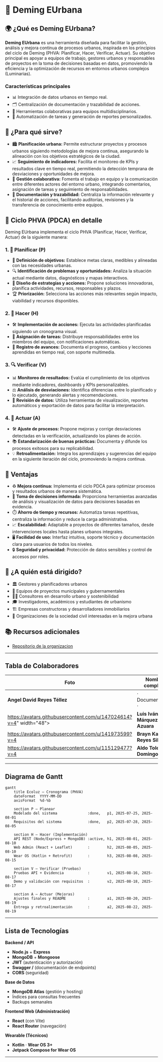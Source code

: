 # 🚦 Deming EUrbana

## 🌍 ¿Qué es Deming EUrbana?

**Deming EUrbana** es una herramienta diseñada para facilitar la gestión, análisis y mejora continua de procesos urbanos, inspirada en los principios del ciclo de Deming (PHVA: Planificar, Hacer, Verificar, Actuar). Su objetivo principal es apoyar a equipos de trabajo, gestores urbanos y responsables de proyectos en la toma de decisiones basadas en datos, promoviendo la eficiencia y la optimización de recursos en entornos urbanos complejos (Luminarias).

### Características principales

- 📊 Integración de datos urbanos en tiempo real.
- 🗂️ Centralización de documentación y trazabilidad de acciones.
- 🤝 Herramientas colaborativas para equipos multidisciplinarios.
- 🔄 Automatización de tareas y generación de reportes personalizados.

## 🎯 ¿Para qué sirve?

- 🏙️ **Planificación urbana:** Permite estructurar proyectos y procesos urbanos siguiendo metodologías de mejora continua, asegurando la alineación con los objetivos estratégicos de la ciudad.
- 📈 **Seguimiento de indicadores:** Facilita el monitoreo de KPIs y resultados clave en tiempo real, permitiendo la detección temprana de desviaciones y oportunidades de mejora.
- 👥 **Gestión colaborativa:** Fomenta el trabajo en equipo y la comunicación entre diferentes actores del entorno urbano, integrando comentarios, asignación de tareas y seguimiento de responsabilidades.
- 📝 **Documentación y trazabilidad:** Centraliza la información relevante y el historial de acciones, facilitando auditorías, revisiones y la transferencia de conocimiento entre equipos.

## 🔄 Ciclo PHVA (PDCA) en detalle

Deming EUrbana implementa el ciclo PHVA (Planificar, Hacer, Verificar, Actuar) de la siguiente manera:

### 1. 📝 **Planificar (P)**
- 🎯 **Definición de objetivos:** Establece metas claras, medibles y alineadas con las necesidades urbanas.
- 🔍 **Identificación de problemas y oportunidades:** Analiza la situación actual mediante datos, diagnósticos y mapas interactivos.
- 🧩 **Diseño de estrategias y acciones:** Propone soluciones innovadoras, planifica actividades, recursos, responsables y plazos.
- 🏆 **Priorización:** Selecciona las acciones más relevantes según impacto, viabilidad y recursos disponibles.

### 2. 🚀 **Hacer (H)**
- 🛠️ **Implementación de acciones:** Ejecuta las actividades planificadas siguiendo un cronograma visual.
- 👤 **Asignación de tareas:** Distribuye responsabilidades entre los miembros del equipo, con notificaciones automáticas.
- 📅 **Registro de avances:** Documenta el progreso, cambios y lecciones aprendidas en tiempo real, con soporte multimedia.

### 3. 🔍 **Verificar (V)**
- 📊 **Monitoreo de resultados:** Evalúa el cumplimiento de los objetivos mediante indicadores, dashboards y KPIs personalizables.
- ⚖️ **Análisis de desviaciones:** Identifica diferencias entre lo planificado y lo ejecutado, generando alertas y recomendaciones.
- 📑 **Revisión de datos:** Utiliza herramientas de visualización, reportes automáticos y exportación de datos para facilitar la interpretación.

### 4. 🔄 **Actuar (A)**
- 🛠️ **Ajuste de procesos:** Propone mejoras y corrige desviaciones detectadas en la verificación, actualizando los planes de acción.
- 📚 **Estandarización de buenas prácticas:** Documenta y difunde los procesos exitosos para su replicabilidad.
- 💡 **Retroalimentación:** Integra los aprendizajes y sugerencias del equipo en la siguiente iteración del ciclo, promoviendo la mejora continua.

## 🌟 Ventajas

- ♻️ **Mejora continua:** Implementa el ciclo PDCA para optimizar procesos y resultados urbanos de manera sistemática.
- 🧠 **Toma de decisiones informada:** Proporciona herramientas avanzadas de análisis y visualización de datos para decisiones basadas en evidencia.
- ⏱️ **Ahorro de tiempo y recursos:** Automatiza tareas repetitivas, centraliza la información y reduce la carga administrativa.
- 📈 **Escalabilidad:** Adaptable a proyectos de diferentes tamaños, desde intervenciones locales hasta planes urbanos integrales.
- 🖥️ **Facilidad de uso:** Interfaz intuitiva, soporte técnico y documentación clara para usuarios de todos los niveles.
- 🔒 **Seguridad y privacidad:** Protección de datos sensibles y control de accesos por roles.

## 👥 ¿A quién está dirigido?

- 🏛️ Gestores y planificadores urbanos
- 🏢 Equipos de proyectos municipales y gubernamentales
- 🧑‍💼 Consultores en desarrollo urbano y sostenibilidad
- 🎓 Investigadores, académicos y estudiantes de urbanismo
- 🏗️ Empresas constructoras y desarrolladores inmobiliarios
- 🌱 Organizaciones de la sociedad civil interesadas en la mejora urbana

## 📚 Recursos adicionales

- [Repositorio de la organizacion](https://github.com/eurbana-dev)


---

##  Tabla de Colaboradores

| Foto | Nombre completo | Rol principal | GitHub | Correo |
|---|---|---|---|---|
| **Angel David Reyes Téllez** |  · Documentación ·  | [@angelR003](https://github.com/usuario-github) | Seyersdolphin@outlook.com |
| https://avatars.githubusercontent.com/u/147024614?v=4" width="48"> | **Luis Iván Márquez Azuara** | Frontend  | [@luisivmaraz ](https://github.com/luisivmaraz) | luisivmaraz03@gmail.com |
| https://avatars.githubusercontent.com/u/141973599?v=4 | **Brayn Kalid Reyes Silva** | backend| [@KalidRs ](https://github.com/KalidRs) | brayn4krs@gmail.com |
| https://avatars.githubusercontent.com/u/115129477?v=4 | **Aldo Tolentino Domingo** | Wear OS · I | [@Aldotd12 ](https://github.com/Aldotd12) | tolentinodomingodiego@gmail.com |


---

## Diagrama de Gantt


```mermaid
gantt
    title Ecoluz — Cronograma (PHVA)
    dateFormat  YYYY-MM-DD
    axisFormat  %d-%b

    section P — Planear
    Modelado del sistema              :done,   p1, 2025-07-25, 2025-08-01
    Requisitos del sistema            :done,   p2, 2025-07-28, 2025-08-05

    section H — Hacer (Implementación)
    API REST (Node/Express + MongoDB) :active, h1, 2025-08-01, 2025-08-10
    Web Admin (React + Leaflet)       :        h2, 2025-08-05, 2025-08-10
    Wear OS (Kotlin + Retrofit)       :        h3, 2025-08-08, 2025-08-15

    section V — Verificar (Pruebas)
    Pruebas API + Evidencia           :        v1, 2025-08-16, 2025-08-17
    Demo y validación con requisitos  :        v2, 2025-08-18, 2025-08-17

    section A — Actuar (Mejoras)
    Ajustes finales y README          :        a1, 2025-08-20, 2025-08-19
    Entrega y retroalimentación       :        a2, 2025-08-22, 2025-08-19
```

---

##  Lista de Tecnologías

**Backend / API**
- **Node.js** + **Express**
- **MongoDB** + **Mongoose**
- **JWT** (autenticación y autorización)
- **Swagger /** (documentación de endpoints)
- **CORS** (seguridad)

**Base de Datos**
- **MongoDB Atlas** (gestión y hosting)
- Índices para consultas frecuentes
- Backups semanales

**Frontend Web (Administración)**
- **React** (con Vite)
- **React Router** (navegación)


**Wearable (Técnicos)**
- **Kotlin** · **Wear OS 3+**
- **Jetpack Compose for Wear OS**

---
